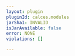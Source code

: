 ```yaml
---
layout: plugin
pluginId: calces.modules
jarSha1: INVALID
isJarAvailable: false
error: NONE
violations: []

---
```

